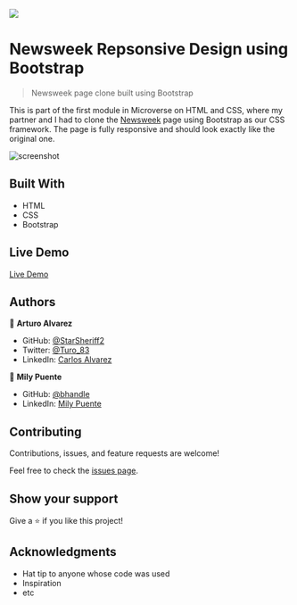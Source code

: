 ![](https://img.shields.io/badge/Microverse-blueviolet)

# Newsweek Repsonsive Design using Bootstrap

> Newsweek page clone built using Bootstrap

This is part of the first module in Microverse on HTML and CSS, where my partner and I had to clone the [Newsweek](https://www.newsweek.com/) page using Bootstrap as our CSS framework. The page is fully responsive and should look exactly like the original one.

![screenshot](./assets/README/Newsweek-Desktop-Screenshot.png)

## Built With

- HTML
- CSS
- Bootstrap

## Live Demo

[Live Demo](https://starsheriff2.github.io/newsweek-bootstrap-design/)

## Authors

👤 **Arturo Alvarez**

- GitHub: [@StarSheriff2](https://github.com/StarSheriff2)
- Twitter: [@Turo_83](https://twitter.com/Turo_83)
- LinkedIn: [Carlos Alvarez](https://www.linkedin.com/in/carlosalvarezveroy/)

👤 **Mily Puente**

- GitHub: [@bhandle](https://github.com/Milypm)
- LinkedIn: [Mily Puente](https://linkedin.com/in/milypuentem)

## Contributing

Contributions, issues, and feature requests are welcome!

Feel free to check the [issues page](https://github.com/StarSheriff2/newsweek-bootstrap-design/issues).

## Show your support

Give a ⭐️ if you like this project!

## Acknowledgments

- Hat tip to anyone whose code was used
- Inspiration
- etc
